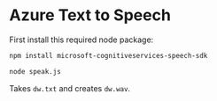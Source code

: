 # Azure Text to Speech

First install this required node package:

```bash
npm install microsoft-cognitiveservices-speech-sdk
```

```bash
node speak.js
```

Takes `dw.txt` and creates `dw.wav`.
